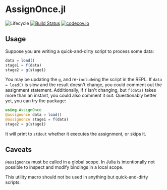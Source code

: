 # AssignOnce.jl

![Lifecycle](https://img.shields.io/badge/lifecycle-experimental-orange.svg)<!--
![Lifecycle](https://img.shields.io/badge/lifecycle-maturing-blue.svg)
![Lifecycle](https://img.shields.io/badge/lifecycle-stable-green.svg)
![Lifecycle](https://img.shields.io/badge/lifecycle-retired-orange.svg)
![Lifecycle](https://img.shields.io/badge/lifecycle-archived-red.svg)
![Lifecycle](https://img.shields.io/badge/lifecycle-dormant-blue.svg) -->
[![Build Status](https://travis-ci.com/goretkin/AssignOnce.jl.svg?branch=master)](https://travis-ci.com/goretkin/AssignOnce.jl)
[![codecov.io](http://codecov.io/github/goretkin/AssignOnce.jl/coverage.svg?branch=master)](http://codecov.io/github/goretkin/AssignOnce.jl?branch=master)

## Usage
Suppose you are writing a quick-and-dirty script to process some data:

```julia
data = load()
stage1 = f(data)
stage2 = g(stage1)
```

You may be updating the `g`, and re-`include`ing the script in the REPL. If `data = load()` is slow and the result doesn't change, you could comment out the assignment statement. Additionally, if `f` isn't changing, but `f(data)` takes more than an instant, you could also comment it out.
Questionably better yet, you can try the package:

```julia
using AssignOnce
@assignonce data = load()
@assignonce stage1 = f(data)
stage2 = g(stage1)
```

It will print to `stdout` whether it executes the assignment, or skips it.

## Caveats
`@assignonce` must be called in a global scope. In Julia is intentionally not possible to inspect and modify bindings in a local scope.

This utility macro should not be used in anything but quick-and-dirty scripts.
